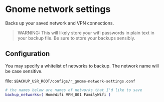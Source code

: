 # Gnome network settings
Backs up your saved network and VPN connections.

> WARNING: This will likely store your wifi passwords in plain text in your backup 
file. Be sure to store your backups sensibly.

## Configuration
You may specify a whitelist of networks to backup. The network name will be case sensitive.

file: `$BACKUP_USR_ROOT/configs/r_gnome-network-settings.conf`
```bash
# the names below are names of networks that I'd like to save
backup_networks=( HomeWifi VPN_001 FamilyWifi )
```